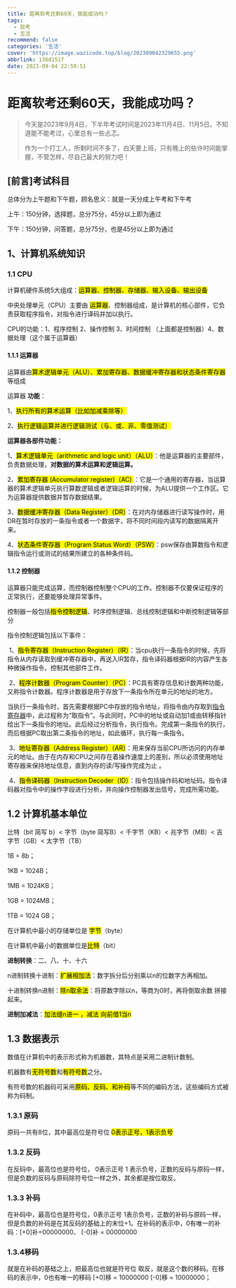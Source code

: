 ```yaml
---
title: 距离软考还剩60天，我能成功吗？
tags:
  - 软考
  - 生活
recommend: false
categories: '生活'
cover: 'https://image.wazicode.top/blog/202309042329655.png'
abbrlink: 136d151f
date: 2023-09-04 22:59:51
---
```


# 距离软考还剩60天，我能成功吗？

> 今天是2023年9月4日，下半年考试时间是2023年11月4日、11月5日。不知道能不能考过，心里总有一些忐忑。
>
> 作为一个打工人，所剩时间不多了，白天要上班，只有晚上的些许时间能掌握，不管怎样，尽自己最大的努力吧！

## [前言]考试科目

总体分为上午题和下午题，顾名思义：就是一天分成上午考和下午考

上午：150分钟，选择题，总分75分，45分以上即为通过

下午：150分钟，问答题，总分75分，也是45分以上即为通过

## 1、计算机系统知识

### 1.1 CPU

计算机硬件系统5大组成：<mark>运算器、控制器、存储器、输入设备、输出设备</mark>

中央处理单元（CPU）主要由 <mark>运算器</mark>、控制器组成，是计算机的核心部件，它负责获取程序指令，对指令进行译码并加以执行。

CPU的功能：1、程序控制 2、操作控制 3、时间控制 （上面都是控制器）4、数据处理（这个属于运算器）

#### 1.1.1 运算器

运算器由<mark>算术逻辑单元（ALU）、累加寄存器、数据缓冲寄存器和状态条件寄存器</mark>等组成

运算器 **功能**：

1、<mark>执行所有的算术运算（比如加减乘除等）</mark>

2、<mark>执行逻辑运算并进行逻辑测试（与、或、非、零值测试）</mark>

**运算器各部件功能：**

  1、<mark>算术逻辑单元（arithmetic and logic unit）（ALU）</mark>：他是运算器的主要部件，负责数据处理，**对数据的算术运算和逻辑运算。**

  2、<mark>累加寄存器 (Accumulator register)（AC) </mark>：它是一个通用的寄存器，当运算器的算术逻辑单元执行算数逻辑或者逻辑运算的时候，为ALU提供一个工作区。它为运算器提供数据并暂存数据结果。

  3、<mark>数据缓冲寄存器（Data Register）（DR）</mark>：在对内存储器进行读写操作时，用DR在暂时存放的一条指令或者一个数据字，将不同时间段内读写的数据隔离开来。

  4、<mark>状态条件寄存器（Program Status Word）（PSW）</mark>：psw保存由算数指令和逻辑指令运行或测试的结果所建立的各种条件码。

#### 1.1.2 控制器

运算器只能完成运算，而控制器控制整个CPU的工作。控制器不仅要保证程序的正常执行，还要能够处理异常事件。

控制器一般包括<mark>指令控制逻辑</mark>、时序控制逻辑、总线控制逻辑和中断控制逻辑等部分

指令控制逻辑包括以下事件：

​	1、<mark>指令寄存器（Instruction Register）（IR）</mark>：当cpu执行一条指令的时候，先将指令从内存读取到缓冲寄存器中，再送入IR暂存，指令译码器根据IR的内容产生各种微操作指令，控制其他部件工作。

​	2、<mark>程序计数器（Program Counter）（PC）</mark>：PC具有寄存信息和计数两种功能，又称指令计数器。程序计数器是用于存放下一条指令所在单元的地址的地方。

当执行一条指令时，首先需要根据PC中存放的指令地址，将指令由内存取到[指令寄存器](https://baike.baidu.com/item/指令寄存器/3219483?fromModule=lemma_inlink)中，此过程称为“取指令”。与此同时，PC中的地址或自动加1或由转移指针给出下一条指令的地址。此后经过分析指令，执行指令。完成第一条指令的执行，而后根据PC取出第二条指令的地址，如此循环，执行每一条指令。

​	3、<mark>地址寄存器（Address Register）（AR）</mark>：用来保存当前CPU所访问的内存单元的地址。由于在内存和CPU之间存在着操作速度上的差别，所以必须使用地址寄存器来保持地址信息，直到内存的读/写操作完成为止 。

​	4、<mark>指令译码器（Instruction Decoder（ID）</mark>：指令包括操作码和地址码。指令译码器对指令中的操作字段进行分析，并向操作控制器发出信号，完成所需功能。

## 1.2 计算机基本单位

比特（bit 简写 b）< 字节（byte 简写B）< 千字节（KB）< 兆字节（MB）< 吉字节（GB）< 太字节（TB）

1B = 8b；

1KB = 1024B；

1MB = 1024KB；

1GB = 1024MB；

1TB = 1024 GB；

在计算机中最小的存储单位是 <mark>字节</mark>（byte）

在计算机中最小的数据单位是<mark>比特</mark>（bit）



**进制转换**：二、八、十、十六

n进制转换十进制：<mark>扩展相加法</mark>：数字拆分后分别乘以n的位数字方再相加。

十进制转换n进制：<mark>除n取余法</mark>：将原数字除以n，等商为0时，再将倒取余数 拼接起来。

**进制加减法**：<mark>加法缝n进一  ，减法 向前借1当n</mark>

## 1.3 数据表示

数值在计算机中的表示形式称为机器数，其特点是采用二进制计数制。

机器数有<mark>无符号数</mark>和<mark>有符号数</mark>之分。

有符号数的机器码可采用<mark>原码、反码、和补码</mark>等不同的编码方法，这些编码方式被称为码制。

### 1.3.1 原码

原码一共有8位，其中最高位是符号位  <mark>0表示正号，1表示负号</mark>

### 1.3.2 反码

在反码中，最高位也是符号位， 0表示正号 1 表示负号，正数的反码与原码一样，但是负数的反码与原码除符号位一样之外，其余都是按位取反。

### 1.3.3 补码

在补码中，最高位也是符号位，0表示正号 1表示负号，正数的补码与原码一样，但是负数的补码是在其反码的基础上的末位+1。在补码的表示中，0有唯一的补码：[+0]补=00000000、 [-0]补 = 00000000

### 1.3.4移码

就是在补码的基础之上，把最高位也就是符号位 取反，就是这个数的移码。在移码的表示中，0也有唯一的移码 [+0]移 = 10000000   [-0]移 = 10000000；



